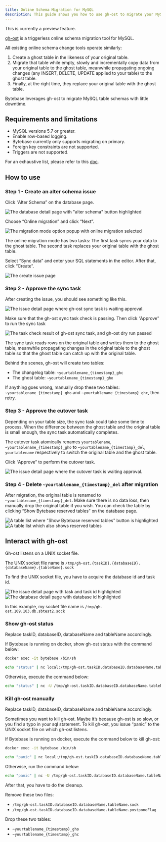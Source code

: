 ```yaml
---
title: Online Schema Migration for MySQL
description: This guide shows you how to use gh-ost to migrate your MySQL databases in Bytebase. 
---
```


<hint-block type="warning">

This is currently a preview feature.

</hint-block>

[gh-ost](https://github.com/github/gh-ost) is a triggerless online schema migration tool for MySQL.

All existing online schema change tools operate similarly:

1. Create a ghost table in the likeness of your original table.
1. Migrate that table while empty, slowly and incrementally copy data from your original table to the ghost table, meanwhile propagating ongoing changes (any INSERT, DELETE, UPDATE applied to your table) to the ghost table.
1. Finally, at the right time, they replace your original table with the ghost table.

Bytebase leverages gh-ost to migrate MySQL table schemas with little downtime.

## Requirements and limitations

- MySQL versions 5.7 or greater.
- Enable row-based logging.
- Bytebase currently only supports migrating on primary.
- Foreign key constraints are not supported.
- Triggers are not supported.

For an exhaustive list, please refer to this [doc](https://github.com/github/gh-ost/blob/master/doc/requirements-and-limitations.md).

## How to use

### Step 1 - Create an alter schema issue

Click “Alter Schema” on the database page.

![The database detail page with "alter schema" button highlighted](/static/docs/gh-ost-step-1-1.webp)

Choose “Online migration” and click “Next”.

![The migration mode option popup with online migration selected](/static/docs/gh-ost-step-1-2.webp)

The online migration mode has two tasks: The first task syncs your data to the ghost table. The second task replaces your original table with the ghost table.

Select “Sync data” and enter your SQL statements in the editor. After that, click “Create”.

![The create issue page](/static/docs/gh-ost-step-1-3.webp)

### Step 2 - Approve the sync task

After creating the issue, you should see something like this.

![The issue detail page where gh-ost sync task is waiting approval.](/static/docs/gh-ost-step-2-1.webp)

Make sure that the gh-ost sync task check is passing. Then click “Approve” to run the sync task

![The task check result of gh-ost sync task, and gh-ost dry run passed](/static/docs/gh-ost-step-2-2.webp)

The sync task reads rows on the original table and writes them to the ghost table, meanwhile propagating changes in the original table to the ghost table so that the ghost table can catch up with the original table.

Behind the scenes, gh-ost will create two tables:

- The changelog table: `~yourtablename_{timestamp}_ghc`
- The ghost table: `~yourtablename_{timestamp}_gho`

If anything goes wrong, manually drop these two tables: `~yourtablename_{timestamp}_gho` and `~yourtablename_{timestamp}_ghc`, then retry.

### Step 3 - Approve the cutover task

Depending on your table size, the sync task could take some time to process. When the difference between the ghost table and the original table is small enough, the sync task automatically completes.

The cutover task atomically renames `yourtablename`, `~yourtablename_{timestamp}_gho` to `~yourtablename_{timestamp}_del`, `yourtablename` respectively to switch the original table and the ghost table.

Click “Approve” to perform the cutover task.

![The issue detail page where the cutover task is waiting approval.](/static/docs/gh-ost-step-3-1.webp)

### Step 4 - Delete `~yourtablename_{timestamp}_del` after migration

After migration, the original table is renamed to `~yourtablename_{timestamp}_del`. Make sure there is no data loss, then manually drop the original table if you wish. You can check the table by clicking “Show Bytebase reserved tables” on the database page.

![A table list where "Show Bytebase reserved tables" button is highlighted](/static/docs/gh-ost-step-4-1.webp)
![A table list which also shows reserved tables](/static/docs/gh-ost-step-4-2.webp)

## Interact with gh-ost

Gh-ost listens on a UNIX socket file.

The UNIX socket file name is `/tmp/gh-ost.{taskID}.{databaseID}.{databaseName}.{tableName}.sock`

To find the UNIX socket file, you have to acquire the database id and task id.

![The issue detail page with task and task id highlighted](/static/docs/gh-ost-step-5-1.webp)
![The database detail page with database id highlighted](/static/docs/gh-ost-step-5-2.webp)

In this example, my socket file name is `/tmp/gh-ost.109.103.db.sbtest2.sock`

### Show gh-ost status

<hint-block type="info">

Replace taskID, databaseID, databaseName and tableName accordingly.

</hint-block>

If Bytebase is running on docker, show gh-ost status with the command below:

```bash
docker exec -it bytebase /bin/sh
```

```bash
echo "status" | nc local:/tmp/gh-ost.taskID.databaseID.databaseName.tableName.sock
```

Otherwise, execute the command below:

```bash
echo "status" | nc -U /tmp/gh-ost.taskID.databaseID.databaseName.tableName.sock
```

### Kill gh-ost manually

<hint-block type="info">

Replace taskID, databaseID, databaseName and tableName accordingly.

</hint-block>

Sometimes you want to kill gh-ost. Maybe it’s because gh-ost is so slow, or you find a typo in your sql statement.
To kill gh-ost, you issue “panic” to the UNIX socket file on which gh-ost listens.

If Bytebase is running on docker, execute the command below to kill gh-ost:

```bash
docker exec -it bytebase /bin/sh
```

```bash
echo "panic" | nc local:/tmp/gh-ost.taskID.databaseID.databaseName.tableName.sock
```

Otherwise, run the command below:

```bash
echo "panic" | nc -U /tmp/gh-ost.taskID.databaseID.databaseName.tableName.sock
```

After that, you have to do the cleanup.

Remove these two files:

- `/tmp/gh-ost.taskID.databaseID.databaseName.tableName.sock`
- `/tmp/gh-ost.taskID.databaseID.databaseName.tableName.postponeFlag`

Drop these two tables:

- `~yourtablename_{timestamp}_gho`
- `~yourtablename_{timestamp}_ghc`
